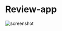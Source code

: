 # Review-app
![screenshot](https://user-images.githubusercontent.com/12228242/120766663-0ad7ca80-c54d-11eb-94ca-78acc31e77f1.PNG)


